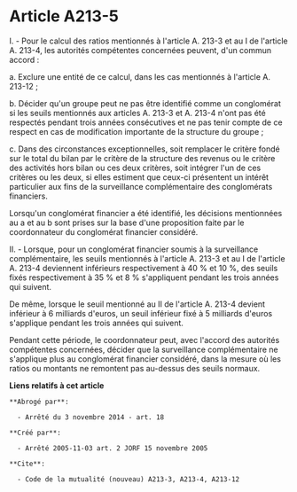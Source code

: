 # Article A213-5

I. - Pour le calcul des ratios mentionnés à l'article A. 213-3 et au I de l'article A. 213-4, les autorités compétentes
concernées peuvent, d'un commun accord :

a. Exclure une entité de ce calcul, dans les cas mentionnés à l'article A. 213-12 ;

b. Décider qu'un groupe peut ne pas être identifié comme un conglomérat si les seuils mentionnés aux articles A. 213-3 et A.
213-4 n'ont pas été respectés pendant trois années consécutives et ne pas tenir compte de ce respect en cas de modification
importante de la structure du groupe ;

c. Dans des circonstances exceptionnelles, soit remplacer le critère fondé sur le total du bilan par le critère de la
structure des revenus ou le critère des activités hors bilan ou ces deux critères, soit intégrer l'un de ces critères ou les
deux, si elles estiment que ceux-ci présentent un intérêt particulier aux fins de la surveillance complémentaire des
conglomérats financiers.

Lorsqu'un conglomérat financier a été identifié, les décisions mentionnées au a et au b sont prises sur la base d'une
proposition faite par le coordonnateur du conglomérat financier considéré.

II. - Lorsque, pour un conglomérat financier soumis à la surveillance complémentaire, les seuils mentionnés à l'article A.
213-3 et au I de l'article A. 213-4 deviennent inférieurs respectivement à 40 % et 10 %, des seuils fixés respectivement à 35
% et 8 % s'appliquent pendant les trois années qui suivent.

De même, lorsque le seuil mentionné au II de l'article A. 213-4 devient inférieur à 6 milliards d'euros, un seuil inférieur
fixé à 5 milliards d'euros s'applique pendant les trois années qui suivent.

Pendant cette période, le coordonnateur peut, avec l'accord des autorités compétentes concernées, décider que la surveillance
complémentaire ne s'applique plus au conglomérat financier considéré, dans la mesure où les ratios ou montants ne remontent
pas au-dessus des seuils normaux.

**Liens relatifs à cet article**

	**Abrogé par**:

	  - Arrêté du 3 novembre 2014 - art. 18

	**Créé par**:

	  - Arrêté 2005-11-03 art. 2 JORF 15 novembre 2005

	**Cite**:

	  - Code de la mutualité (nouveau) A213-3, A213-4, A213-12
